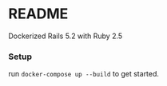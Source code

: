 # README
Dockerized Rails 5.2 with Ruby 2.5

### Setup
run `docker-compose up --build` to get started.
